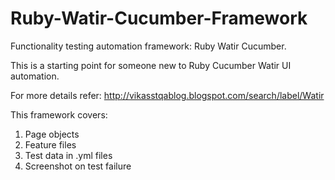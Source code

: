 # Ruby-Watir-Cucumber-Framework
Functionality testing automation framework: Ruby Watir Cucumber.

This is a starting point for someone new to Ruby Cucumber Watir UI automation.

For more details refer: http://vikasstqablog.blogspot.com/search/label/Watir

This framework covers:
1. Page objects
2. Feature files
3. Test data in .yml files
4. Screenshot on test failure
